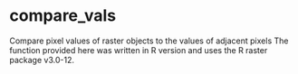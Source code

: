 # compare_vals
Compare pixel values of raster objects to the values of adjacent pixels
The function provided here was written in R version and uses the R raster package v3.0-12.
